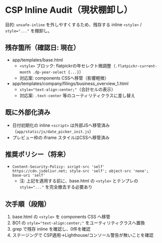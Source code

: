 # CSP Inline Audit（現状棚卸し）

目的: `unsafe-inline` を外しやすくするため、残存する inline `<style>` / `style="..."` を棚卸し。

## 残存箇所（確認日: 現在）
- app/templates/base.html
  - `<style>` ブロック: flatpickrの年セレクト微調整（`.flatpickr-current-month .dp-year-select {...}`）
  - 対応案: components CSSへ移管（影響軽微）
- app/templates/company/filings/business_overview_1.html
  - `style="text-align:center;"`（合計セルの表示）
  - 対応案: `.text-center` 等のユーティリティクラスに差し替え

## 既に外部化済み
- 日付初期化の inline `<script>` は外部JSへ移管済み（`app/static/js/date_picker_init.js`）
- プレビュー枠の iframe スタイルはCSSへ移管済み

## 推奨ポリシー（将来）
- `Content-Security-Policy:
  script-src 'self' https://cdn.jsdelivr.net;
  style-src 'self';
  object-src 'none'; base-uri 'self'`
  - 注: 上記を適用する前に、base.html の `<style>` とテンプレの `style="..."` を完全撤去する必要あり

## 次手順（段階）
1) base.html の `<style>` を components CSS へ移管
2) BO1 の `style="text-align:center;"` をユーティリティクラスへ置換
3) grep で残存 inline を確認し、0件を確認
4) ステージングで CSP適用→Lighthouse/コンソール警告が無いことを確認
